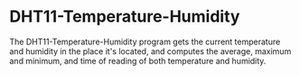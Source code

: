 # DHT11-Temperature-Humidity

The DHT11-Temperature-Humidity program gets the current temperature and humidity in the place it's located, and computes the average, maximum and minimum, and time of reading of both temperature and humidity.
